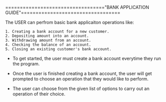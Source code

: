 =================================="BANK APPLICATION GUIDE"==================================

The USER can perfrom basic bank applicaiton 
operations like:
    
    1. Creating a bank account for a new customer.  
    2. Depositing amount into an account.
    3. Withdrawing amount from an account.
    4. Checking the balance of an account.
    5. Closing an existing customer's bank account.


*   To get started, the user must create a bank account
    everytime they run the program.

*   Once the user is finished creating a bank account, 
    the user will get prompted to choose an operation 
    that they would like to perform.

*   The user can choose from the given list of options 
    to carry out an operation of their choice.
